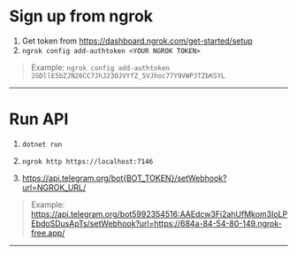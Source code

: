 # Sign up from ngrok

1. Get token from https://dashboard.ngrok.com/get-started/setup
2. `ngrok config add-authtoken <YOUR NGROK TOKEN>`
> Example: `ngrok config add-authtoken 2GDllE5bZJN26CC7JhJ23OJVYfZ_5VJhoc77Y9VWPJTZbKSYL`

***

# Run API

1. `dotnet run`
2. `ngrok http https://localhost:7146`

3. https://api.telegram.org/bot{BOT_TOKEN}/setWebhook?url=NGROK_URL/
>Example: https://api.telegram.org/bot5992354516:AAEdcw3Fi2ahUfMkom3IoLPEbdoSDusApTs/setWebhook?url=https://684a-84-54-80-149.ngrok-free.app/


***